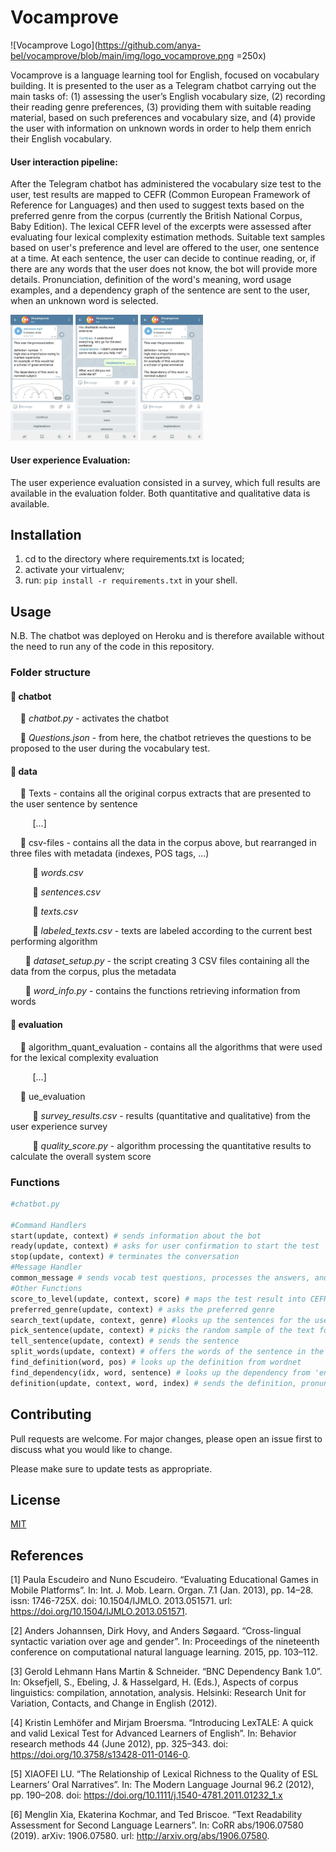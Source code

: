 # Vocamprove

![Vocamprove Logo](https://github.com/anya-bel/vocamprove/blob/main/img/logo_vocamprove.png =250x)

Vocamprove is a language learning tool for English, focused on vocabulary building. It is presented to the user as a Telegram chatbot carrying out the main tasks of: (1) assessing the user’s English vocabulary size, (2) recording their reading genre preferences, (3) providing them with suitable reading material, based on such preferences and vocabulary size, and (4) provide the user with information on unknown words in order to help them enrich their English vocabulary. 

#### User interaction pipeline:
After the Telegram chatbot has administered the vocabulary size test to the user, test results are mapped to CEFR (Common European Framework of Reference for Languages) and then used to suggest texts based on the preferred genre from the corpus (currently the British National Corpus, Baby Edition). The lexical CEFR level of the excerpts were assessed after evaluating four lexical complexity estimation methods. Suitable text samples based on user's preference and level are offered to the user, one sentence at a time. At each sentence, the user can decide to continue reading, or, if there are any words that the user does not know, the bot will provide more details. Pronunciation, definition of the word's meaning, word usage examples, and a dependency graph of the sentence are sent to the user, when an unknown word is selected.

<p float="left">
  <img src="https://github.com/anya-bel/vocamprove/blob/main/img/def.jpg" width="100" />
  <img src="https://github.com/anya-bel/vocamprove/blob/main/img/words.jpg" width="100" /> 
  <img src="https://github.com/anya-bel/vocamprove/blob/main/img/def.jpg" width="100" />
</p>

#### User experience Evaluation:
The user experience evaluation consisted in a survey, which full results are available in the evaluation folder. Both quantitative and qualitative data is available.


## Installation

1. cd to the directory where requirements.txt is located;
2. activate your virtualenv;
3. run: `pip install -r requirements.txt` in your shell.


## Usage
N.B. The chatbot was deployed on Heroku and is therefore available without the need to run any of the code in this repository.

### Folder structure
#### 📁 chatbot

&nbsp;&nbsp;&nbsp;&nbsp;📄 _chatbot.py_ - activates the chatbot

&nbsp;&nbsp;&nbsp;&nbsp;📄 _Questions.json_ - from here, the chatbot retrieves the questions to be proposed to the user during the vocabulary test.

#### 📁 data

&nbsp;&nbsp;&nbsp;&nbsp;📁 Texts - contains all the original corpus extracts that are presented to the user sentence by sentence

&nbsp;&nbsp;&nbsp;&nbsp;&nbsp;&nbsp;&nbsp;&nbsp;  [...]

&nbsp;&nbsp;&nbsp;&nbsp;📁 csv-files - contains all the data in the corpus above, but rearranged in three files with metadata (indexes, POS tags, ...)

&nbsp;&nbsp;&nbsp;&nbsp;&nbsp;&nbsp;&nbsp;&nbsp;  📄 _words.csv_
  
&nbsp;&nbsp;&nbsp;&nbsp;&nbsp;&nbsp;&nbsp;&nbsp;  📄 _sentences.csv_
  
&nbsp;&nbsp;&nbsp;&nbsp;&nbsp;&nbsp;&nbsp;&nbsp;  📄 _texts.csv_
  
&nbsp;&nbsp;&nbsp;&nbsp;&nbsp;&nbsp;&nbsp;&nbsp;  📄 _labeled_texts.csv_ - texts are labeled according to the current best performing algorithm

&nbsp;&nbsp;&nbsp;&nbsp;&nbsp;&nbsp;📄 _dataset_setup.py_ - the script creating 3 CSV files containing all the data from the corpus, plus the metadata 

&nbsp;&nbsp;&nbsp;&nbsp;&nbsp;&nbsp;📄 _word_info.py_ - contains the functions retrieving information from words

#### 📁 evaluation

&nbsp;&nbsp;&nbsp;&nbsp;📁 algorithm_quant_evaluation - contains all the algorithms that were used for the lexical complexity evaluation
  
&nbsp;&nbsp;&nbsp;&nbsp;&nbsp;&nbsp;&nbsp;&nbsp;  [...]

&nbsp;&nbsp;&nbsp;&nbsp;📁 ue_evaluation
  
&nbsp;&nbsp;&nbsp;&nbsp;&nbsp;&nbsp;&nbsp;&nbsp;  📄 _survey_results.csv_ - results (quantitative and qualitative) from the user experience survey
  
&nbsp;&nbsp;&nbsp;&nbsp;&nbsp;&nbsp;&nbsp;&nbsp;  📄 _quality_score.py_ - algorithm processing the quantitative results to calculate the overall system score 

### Functions

```python
#chatbot.py

#Command Handlers
start(update, context) # sends information about the bot
ready(update, context) # asks for user confirmation to start the test
stop(update, context) # terminates the conversation
#Message Handler
common_message # sends vocab test questions, processes the answers, and communicates the result 
#Other Functions
score_to_level(update, context, score) # maps the test result into CEFR level
preferred_genre(update, context) # asks the preferred genre
search_text(update, context, genre) #looks up the sentences for the user based on genre and level 
pick_sentence(update, context) # picks the random sample of the text for the user
tell_sentence(update, context) # sends the sentence
split_words(update, context) # offers the words of the sentence in the form of seperate buttons to the user to choose the unknown one
find_definition(word, pos) # looks up the definition from wordnet
find_dependency(idx, word, sentence) # looks up the dependency from 'en_core_web_sm' model of Spacy package
definition(update, context, word, index) # sends the definition, pronunciation and dependency
```

## Contributing
Pull requests are welcome. For major changes, please open an issue first to discuss what you would like to change.

Please make sure to update tests as appropriate.

## License
[MIT](https://choosealicense.com/licenses/mit/)

## References
[1] Paula Escudeiro and Nuno Escudeiro. “Evaluating Educational Games in Mobile Platforms”. In: Int. J. Mob. Learn. Organ. 7.1 (Jan. 2013), pp. 14–28. issn: 1746-725X. doi: 10.1504/IJMLO. 2013.051571. url: https://doi.org/10.1504/IJMLO.2013.051571. 

[2] Anders Johannsen, Dirk Hovy, and Anders Søgaard. “Cross-lingual syntactic variation over age and gender”. In: Proceedings of the nineteenth conference on computational natural language learning. 2015, pp. 103–112.

[3] Gerold Lehmann Hans Martin & Schneider. “BNC Dependency Bank 1.0”. In: Oksefjell, S., Ebeling, J. & Hasselgard, H. (Eds.), Aspects of corpus linguistics: compilation, annotation, analysis. Helsinki: Research Unit for Variation, Contacts, and Change in English (2012).

[4] Kristin Lemhöfer and Mirjam Broersma. “Introducing LexTALE: A quick and valid Lexical Test for Advanced Learners of English”. In: Behavior research methods 44 (June 2012), pp. 325–343. doi: https://doi.org/10.3758/s13428-011-0146-0.

[5] XIAOFEI LU. “The Relationship of Lexical Richness to the Quality of ESL Learners’ Oral Narratives”. In: The Modern Language Journal 96.2 (2012), pp. 190–208. doi: https://doi.org/10.1111/j.1540-4781.2011.01232_1.x

[6] Menglin Xia, Ekaterina Kochmar, and Ted Briscoe. “Text Readability Assessment for Second Language Learners”. In: CoRR abs/1906.07580 (2019). arXiv: 1906.07580. url: http://arxiv.org/abs/1906.07580.
